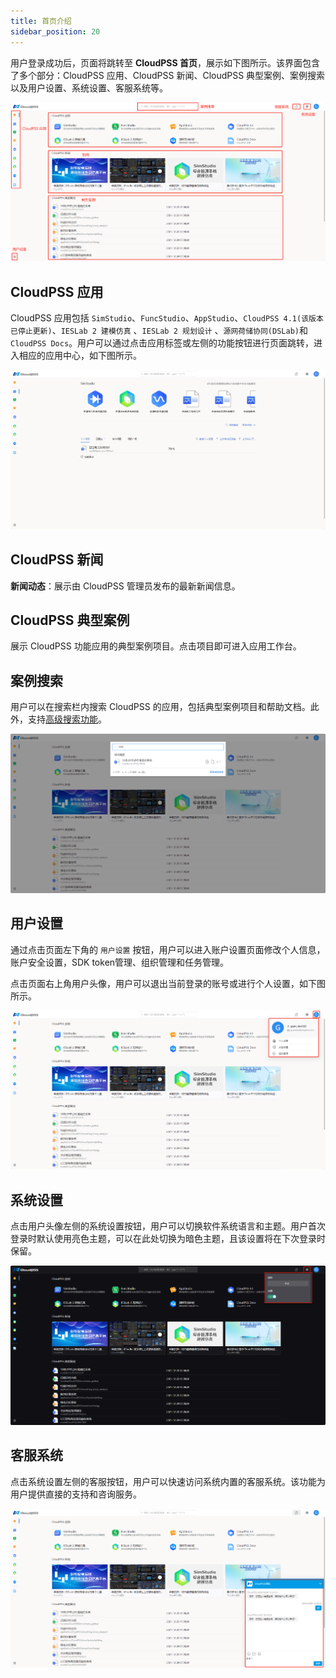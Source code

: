 ```yaml
---
title: 首页介绍
sidebar_position: 20
---
```


用户登录成功后，页面将跳转至 **CloudPSS 首页**，展示如下图所示。该界面包含了多个部分：CloudPSS 应用、CloudPSS 新闻、CloudPSS 典型案例、案例搜索以及用户设置、系统设置、客服系统等。


![CloudPSS 首页](./首页.png)


## CloudPSS 应用

CloudPSS 应用包括 `SimStudio`、`FuncStudio`、`AppStudio`、`CloudPSS 4.1(该版本已停止更新)`、`IESLab 2 建模仿真` 、`IESLab 2 规划设计` 、`源网荷储协同(DSLab)`和 `CloudPSS Docs`。用户可以通过点击应用标签或左侧的功能按钮进行页面跳转，进入相应的应用中心，如下图所示。


![SimStudio 应用中心](./功能应用.png)


## CloudPSS 新闻

**新闻动态**：展示由 CloudPSS 管理员发布的最新新闻信息。


## CloudPSS 典型案例

展示 CloudPSS 功能应用的典型案例项目。点击项目即可进入应用工作台。

## 案例搜索

用户可以在搜索栏内搜索 CloudPSS 的应用，包括典型案例项目和帮助文档。此外，支持[高级搜索功能](../others/advanced-search/index.md)。


![搜索主界面](./搜索主界面.png)


## 用户设置

通过点击页面左下角的 `用户设置` 按钮，用户可以进入账户设置页面修改个人信息，账户安全设置，SDK token管理、组织管理和任务管理。


点击页面右上角用户头像，用户可以退出当前登录的账号或进行个人设置，如下图所示。


![用户设置](./用户设置.png "用户设置")

## 系统设置

点击用户头像左侧的系统设置按钮，用户可以切换软件系统语言和主题。用户首次登录时默认使用亮色主题，可以在此处切换为暗色主题，且该设置将在下次登录时保留。


![系统设置](./系统设置.png "系统设置")

## 客服系统

点击系统设置左侧的客服按钮，用户可以快速访问系统内置的客服系统。该功能为用户提供直接的支持和咨询服务。

![客服系统](./客服系统.png "客服系统")